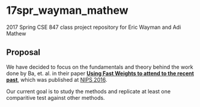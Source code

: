 # 17spr_wayman_mathew

2017 Spring CSE 847 class project repository for Eric Wayman and Adi Mathew

## Proposal ##

We have decided to focus on the fundamentals and theory behind the work done by Ba, et. al. in their paper [**Using Fast Weights to attend to the recent past**](https://papers.nips.cc/paper/6057-using-fast-weights-to-attend-to-the-recent-past.pdf), which was published at [NIPS 2016](https://papers.nips.cc/paper/6057-using-fast-weights-to-attend-to-the-recent-past).

Our current goal is to study the methods and replicate at least one comparitive test against other methods.
